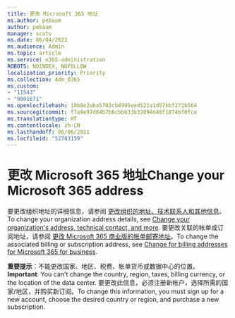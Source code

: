 ```yaml
---
title: 更改 Microsoft 365 地址
ms.author: pebaum
author: pebaum
manager: scotv
ms.date: 06/04/2021
ms.audience: Admin
ms.topic: article
ms.service: o365-administration
ROBOTS: NOINDEX, NOFOLLOW
localization_priority: Priority
ms.collection: Adm_O365
ms.custom:
- "11543"
- "9001671"
ms.openlocfilehash: 10b8e2aba5703cb4995eed521a1d57bbf272b564
ms.sourcegitcommit: f7a9e97d04b7b6cbb633b32094d40f1874bf0fce
ms.translationtype: HT
ms.contentlocale: zh-CN
ms.lasthandoff: 06/06/2021
ms.locfileid: "52783159"
---
```

# <a name="change-your-microsoft-365-address"></a><span data-ttu-id="e512a-102">更改 Microsoft 365 地址</span><span class="sxs-lookup"><span data-stu-id="e512a-102">Change your Microsoft 365 address</span></span>

<span data-ttu-id="e512a-103">要更改组织地址的详细信息，请参阅 [更改组织的地址、技术联系人和其他信息](/microsoft-365/admin/manage/change-address-contact-and-more)。</span><span class="sxs-lookup"><span data-stu-id="e512a-103">To change your organization address details, see [Change your organization's address, technical contact, and more](/microsoft-365/admin/manage/change-address-contact-and-more).</span></span> <span data-ttu-id="e512a-104">要更改关联的帐单或订阅地址，请参阅 [更改 Microsoft 365 商业版的帐单邮寄地址](/microsoft-365/commerce/billing-and-payments/change-your-billing-addresses)。</span><span class="sxs-lookup"><span data-stu-id="e512a-104">To change the associated billing or subscription address, see [Change for billing addresses for Microsoft 365 for business](/microsoft-365/commerce/billing-and-payments/change-your-billing-addresses).</span></span> 

<span data-ttu-id="e512a-105">**重要提示**：不能更改国家、地区、税费、帐单货币或数据中心的位置。</span><span class="sxs-lookup"><span data-stu-id="e512a-105">**Important**: You can't change the country, region, taxes, billing currency, or the location of the data center.</span></span> <span data-ttu-id="e512a-106">要更改此信息，必须注册新帐户，选择所需的国家/地区，并购买新订阅。</span><span class="sxs-lookup"><span data-stu-id="e512a-106">To change this information, you must sign up for a new account, choose the desired country or region, and purchase a new subscription.</span></span> 